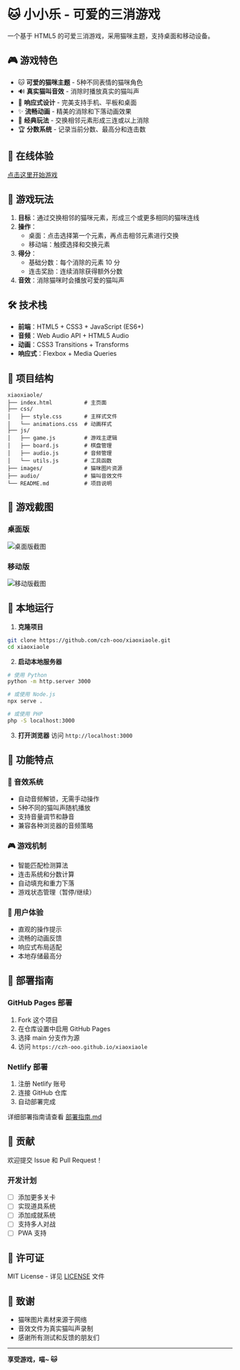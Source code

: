 # 🐱 小小乐 - 可爱的三消游戏

一个基于 HTML5 的可爱三消游戏，采用猫咪主题，支持桌面和移动设备。

## 🎮 游戏特色

- 🐱 **可爱的猫咪主题** - 5种不同表情的猫咪角色
- 🔊 **真实猫叫音效** - 消除时播放真实的猫叫声
- 📱 **响应式设计** - 完美支持手机、平板和桌面
- ✨ **流畅动画** - 精美的消除和下落动画效果
- 🎯 **经典玩法** - 交换相邻元素形成三连或以上消除
- 🏆 **分数系统** - 记录当前分数、最高分和连击数

## 🚀 在线体验

[点击这里开始游戏](https://czh-ooo.github.io/xiaoxiaole)

## 🎯 游戏玩法

1. **目标**：通过交换相邻的猫咪元素，形成三个或更多相同的猫咪连线
2. **操作**：
   - 桌面：点击选择第一个元素，再点击相邻元素进行交换
   - 移动端：触摸选择和交换元素
3. **得分**：
   - 基础分数：每个消除的元素 10 分
   - 连击奖励：连续消除获得额外分数
4. **音效**：消除猫咪时会播放可爱的猫叫声

## 🛠️ 技术栈

- **前端**：HTML5 + CSS3 + JavaScript (ES6+)
- **音频**：Web Audio API + HTML5 Audio
- **动画**：CSS3 Transitions + Transforms
- **响应式**：Flexbox + Media Queries

## 📁 项目结构

```
xiaoxiaole/
├── index.html          # 主页面
├── css/
│   ├── style.css       # 主样式文件
│   └── animations.css  # 动画样式
├── js/
│   ├── game.js         # 游戏主逻辑
│   ├── board.js        # 棋盘管理
│   ├── audio.js        # 音频管理
│   └── utils.js        # 工具函数
├── images/             # 猫咪图片资源
├── audio/              # 猫叫音效文件
└── README.md           # 项目说明
```

## 🎨 游戏截图

### 桌面版
![桌面版截图](images/desktop-screenshot.png)

### 移动版
![移动版截图](images/mobile-screenshot.png)

## 🔧 本地运行

1. **克隆项目**
```bash
git clone https://github.com/czh-ooo/xiaoxiaole.git
cd xiaoxiaole
```

2. **启动本地服务器**
```bash
# 使用 Python
python -m http.server 3000

# 或使用 Node.js
npx serve .

# 或使用 PHP
php -S localhost:3000
```

3. **打开浏览器**
访问 `http://localhost:3000`

## 🌟 功能特点

### 🎵 音效系统
- 自动音频解锁，无需手动操作
- 5种不同的猫叫声随机播放
- 支持音量调节和静音
- 兼容各种浏览器的音频策略

### 🎮 游戏机制
- 智能匹配检测算法
- 连击系统和分数计算
- 自动填充和重力下落
- 游戏状态管理（暂停/继续）

### 📱 用户体验
- 直观的操作提示
- 流畅的动画反馈
- 响应式布局适配
- 本地存储最高分

## 🚀 部署指南

### GitHub Pages 部署
1. Fork 这个项目
2. 在仓库设置中启用 GitHub Pages
3. 选择 main 分支作为源
4. 访问 `https://czh-ooo.github.io/xiaoxiaole`

### Netlify 部署
1. 注册 Netlify 账号
2. 连接 GitHub 仓库
3. 自动部署完成

详细部署指南请查看 [部署指南.md](部署指南.md)

## 🤝 贡献

欢迎提交 Issue 和 Pull Request！

### 开发计划
- [ ] 添加更多关卡
- [ ] 实现道具系统
- [ ] 添加成就系统
- [ ] 支持多人对战
- [ ] PWA 支持

## 📄 许可证

MIT License - 详见 [LICENSE](LICENSE) 文件

## 🙏 致谢

- 猫咪图片素材来源于网络
- 音效文件为真实猫叫声录制
- 感谢所有测试和反馈的朋友们

---

**享受游戏，喵~ 🐱**
